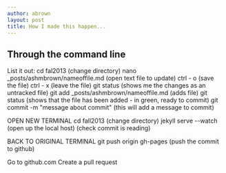 ```yaml
---
author: abrown
layout: post
title: How I made this happen...
---
```


## Through the command line

List it out:
cd fal2013 (change directory)
nano _posts/ashmbrown/nameoffile.md (open text file to update)
ctrl - o (save the file)
ctrl - x (leave the file)
git status (shows me the changes as an untracked file)
git add _posts/ashmbrown/nameoffile.md (adds file)
git status (shows that the file has been added - in green, ready to commit)
git commit -m "message about commit" (this will add a message to commit)

OPEN NEW TERMINAL
cd fall2013 (change directory)
jekyll serve --watch (open up the local host)
(check commit is reading)

BACK TO ORIGINAL TERMINAL
git push origin gh-pages (push the commit to github)
 
Go to github.com
Create a pull request 


